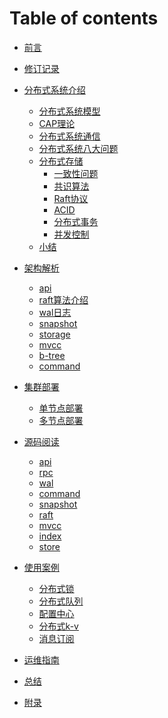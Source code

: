# Table of contents

* [前言](README.md)

* [修订记录](revision/README.md)

* [分布式系统介绍](introduce/README.md)
    * [分布式系统模型](introduce/model.md)
    * [CAP理论](introduce/cap.md)
    * [分布式系统通信](introduce/network.md)
    * [分布式系统八大问题](introduce/eight_question.md)
    * [分布式存储](introduce/storage.md)
        * [一致性问题](introduce/storage/consistency.md)
        * [共识算法](introduce/storage/consensus_algorithm.md)
        * [Raft协议](introduce/storage/raft.md)
        * [ACID](introduce/storage/acid.md)
        * [分布式事务](introduce/storage/transation.md)
        * [并发控制](introduce/storage/mvcc.md)
    * [小结](introduce/summary.md)

* [架构解析](arch/README.md)
    * [api](arch/api.md)
    * [raft算法介绍](arch/raft.md)
    * [wal日志](arch/wal.md)
    * [snapshot](arch/snapshot.md)
    * [storage](arch/storage.md)
    * [mvcc](arch/mvcc.md)
    * [b-tree](arch/b-tree.md)
    * [command](arch/command.md)

* [集群部署](cluster/README.md)
    * [单节点部署](cluster/singlenode.md)
    * [多节点部署](cluster/multinode.md)

* [源码阅读](sourceCode/README.md)
    * [api]()
    * [rpc]()
    * [wal]()
    * [command]()
    * [snapshot]()
    * [raft]()
    * [mvcc]()
    * [index]()
    * [store]()

* [使用案例](usage/README.md)
    * [分布式锁]()
    * [分布式队列]()
    * [配置中心]()
    * [分布式k-v]()
    * [消息订阅]()

* [运维指南](ops/README.md)

* [总结](conclusion/README.md)

* [附录](appendix/README.md)

